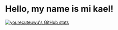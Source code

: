 # Hello, my name is mi kael!
[![yourecuteuwu's GitHub stats](https://github-readme-stats.vercel.app/api?username=yourecuteuwu)](https://github.com/yourecuteuwu/github-readme-stats)

